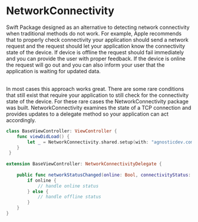 # NetworkConnectivity

Swift Package designed as an alternative to detecting network connectivity when traditional methods do not work.  For example, Apple recommends that to properly check connectivity your application should send a network request and the request should let your application know the connectivity state of the device.  If device is offline the request should fail immediately and you can provide the user with proper feedback.  If the device is online the request will go out and you can also inform your user that the application is waiting for updated data. <br><br>

In most cases this approach works great. There are some rare conditions that still exist that require your application to still check for the connectivity state of the device.  For these rare cases the NetworkConnectivity package was built.  NetworkConnectivity examines the state of a TCP connection and provides updates to a delegate method so your application can act accordingly.


```swift 
class BaseViewController: ViewController {
    func viewDidLoad() {
        let _ = NetworkConnectivity.shared.setup(with: "agnosticdev.com")
    }
 }
 
extension BaseViewController: NetworkConnectivityDelegate {
    
    public func networkStatusChanged(online: Bool, connectivityStatus: String) {
        if online { 
            // handle online status
        } else {
            // handle offline status
        }
    }
}
```
